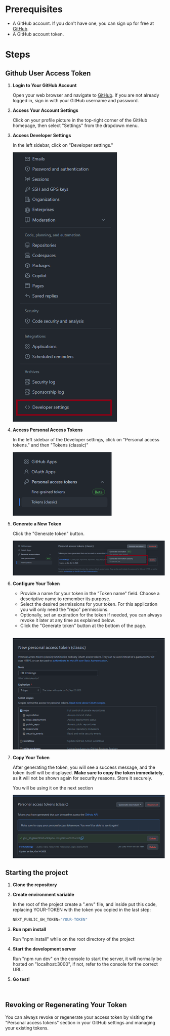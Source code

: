 # Prerequisites

- A GitHub account. If you don't have one, you can sign up for free at [GitHub](https://github.com/join).
- A GitHub account token.


# Steps

## Github User Access Token

1. **Login to Your GitHub Account**

   Open your web browser and navigate to [GitHub](https://github.com/). If you are not already logged in, sign in with your GitHub username and password.

2. **Access Your Account Settings**

   Click on your profile picture in the top-right corner of the GitHub homepage, then select "Settings" from the dropdown menu.


3. **Access Developer Settings**

   In the left sidebar, click on "Developer settings."

   ![Developer Settings](public/docs/developer-settings.png)

4. **Access Personal Access Tokens**

   In the left sidebar of the Developer settings, click on "Personal access tokens." and then "Tokens (classic)"

   ![Personal Access Tokens](public/docs/personal-access-tokens.png)

5. **Generate a New Token**

   Click the "Generate token" button.

   ![Generate Token](public/docs/generate-token.png)

6. **Configure Your Token**

   - Provide a name for your token in the "Token name" field. Choose a descriptive name to remember its purpose.
   - Select the desired permissions for your token. For this application you will only need the "repo" permissions.
   - Optionally, set an expiration for the token if needed, you can always revoke it later at any time as explained below.
   - Click the "Generate token" button at the bottom of the page.

   <br>![Token Configuration](/public/docs/token-configuration.png)

7. **Copy Your Token**

   After generating the token, you will see a success message, and the token itself will be displayed. **Make sure to copy the token immediately**, as it will not be shown again for security reasons. Store it securely.

   You will be using it on the next section

   ![Copy Token](/public/docs/copy-token.png)

<!-- 8. **Using Your Token**

    

   In the root of the project create a ".env" file, and inside put this code, replacing YOUR-TOKEN with the token you copied in the last step:
   ```javascript
   NEXT_PUBLIC_GH_TOKEN="YOUR-TOKEN" -->

## Starting the project

1. **Clone the repository**

2. **Create environment variable**

    In the root of the project create a ".env" file, and inside put this code, replacing YOUR-TOKEN with the token you copied in the last step:
   ```javascript
   NEXT_PUBLIC_GH_TOKEN="YOUR-TOKEN"
    ```

3. **Run npm install**

    Run "npm install" while on the root directory of the project

4. **Start the development server**

    Run "npm run dev" on the console to start the server, it will normally be hosted on "localhost:3000", if not, refer to the console for the correct URL.

5. **Go test!**


    <br>
## Revoking or Regenerating Your Token

You can always revoke or regenerate your access token by visiting the "Personal access tokens" section in your GitHub settings and managing your existing tokens.

